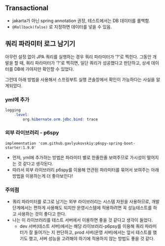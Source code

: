 ## Transactional

- jakarta가 아닌 spring annotation 권장, 테스트에서는 DB 데이터를 롤백함.
- `@Rollback(false)` 로 지정하면 데이터를 넣을 수 있음.

## 쿼리 파라미터 로그 남기기

아무런 설정 없이 JPA 쿼리를 실행하는 경우 쿼리 파라미터가 '?'로 찍힌다.
그동안 개발을 할 때, 쿼리 파라미터가 '?'로 찍히면, 일단 쿼리가 성공했다고 판단하고, 상세 데이터를 DB에 가야지만 확인할 수 있었다.

그런데 아래 방법을 사용해서 스프링부트 실행 콘솔창에서 확인이 가능하다는 사실을 알게되었다.

### yml에 추가

```java
logging
    .level:
        org.hibernate.orm.jdbc.bind: trace

```

### 외부 라이브러리 - p6spy

`implementation 'com.github.gavlyukovskiy:p6spy-spring-boot-starter:1.9.0'`

- 먼저, yml에 추가하는 방법은 파라미터 별로 한줄한줄 보여주므로 가시성이 떨어지는 것 같다고 생각된다.
- 따라서 외부 라이브러리 p6spy를 이용해 연관된 파라미터를 묶어서 보여주는 아래 방법을 이용하는게 더 좋아보인다!

### 주의점

- 쿼리 파라미터를 로그로 남기는 외부 라이브러리는 시스템 자원을 사용하므로, 개발 단계에서는 편하게 사용해도 되지만 운영시스템에 적용하려면 꼭 성능테스트를 하고 사용하는 것이 좋다고 한다.
- 나는 이 라이브러리를 테스트 서버에서 이용하면 좋을 것 같다고 생각이 들었다.
    - dev 서버(테스트 서버)에서는 해당 라이브러리-p6psy를 이용해 쿼리 파라미터가 잘 들어가는 지 판단하고, prod 서버(운영 서버)에서는 앞서 테스트를 했기도 했고, 서버 성능을 고려해야 하기에 적용하지 않는 방법도 좋을 것 같다.